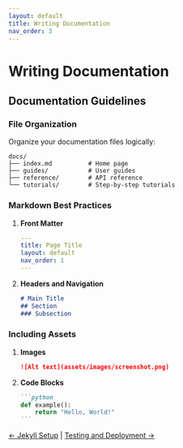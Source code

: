 ```yaml
---
layout: default
title: Writing Documentation
nav_order: 3
---
```


# Writing Documentation
<!-- writing-docs.md -->

## Documentation Guidelines

### File Organization

Organize your documentation files logically:
```
docs/
├── index.md          # Home page
├── guides/           # User guides
├── reference/        # API reference
└── tutorials/        # Step-by-step tutorials
```

### Markdown Best Practices

1. **Front Matter**
   ```yaml
   ---
   title: Page Title
   layout: default
   nav_order: 1
   ---
   ```

2. **Headers and Navigation**
   ```markdown
   # Main Title
   ## Section
   ### Subsection
   ```

### Including Assets

1. **Images**
   ```markdown
   ![Alt text](assets/images/screenshot.png)
   ```

2. **Code Blocks**
   ````markdown
   ```python
   def example():
       return "Hello, World!"
   ```
   ````

[← Jekyll Setup](/documentation-automation/setup-guide/jekyll-setup) | [Testing and Deployment →](testing-deployment.md)
